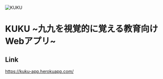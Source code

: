 ![KUKU](https://user-images.githubusercontent.com/67136466/166087357-6d2b873f-66d8-4513-9bdb-455e825e46de.svg)
# KUKU ~九九を視覚的に覚える教育向けWebアプリ~
## Link
https://kuku-app.herokuapp.com/
